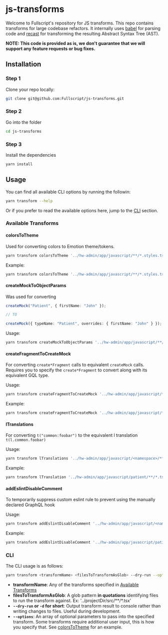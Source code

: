 # js-transforms

Welcome to Fullscript's repository for JS transforms. This repo contains transforms for large codebase refactors.
It internally uses [babel](https://babeljs.io/docs/babel-parser) for parsing code and [recast](https://github.com/benjamn/recast) for transforming the resulting Abstract Syntax Tree (AST).

**NOTE: This code is provided as is, we don't guarantee that we will support any feature requests or bug fixes.**

## Installation

### Step 1

Clone your repo locally:

```sh
git clone git@github.com:Fullscript/js-transforms.git
```

### Step 2

Go into the folder

```sh
cd js-transforms
```

### Step 3

Install the dependencies

```sh
yarn install
```

## Usage

You can find all available CLI options by running the followin:

```sh
yarn transform --help
```

Or if you prefer to read the available options here, jump to the [CLI](#cli) section.

### Available Transforms

#### colorsToTheme

Used for converting colors to Emotion theme/tokens.

```sh
yarn transform colorsToTheme '../hw-admin/app/javascript/**/*.styles.ts*' --options COLOR.TO.REPLACE THEME.TOKEN.REPLACEMENT
```

Example:

```sh
yarn transform colorsToTheme '../hw-admin/app/javascript/**/*.styles.ts*' --options colors.green.base theme.success.textBase
```

#### createMockToObjectParams

Was used for converting

```ts
createMock("Patient", { firstName: "John" });

// TO

createMock({ typeName: "Patient", overrides: { firstName: "John" } });
```

Usage:

```zsh
yarn transform createMockToObjectParams '../hw-admin/app/javascript/**/*.spec.ts*'
```

#### createFragmentToCreateMock

For converting `create*Fragment` calls to equivalent `createMock` calls. Requires you to specify the `create*Fragment` to convert along with its equivalent GQL type.

Usage:

```sh
yarn transform createFragmentToCreateMock '../hw-admin/app/javascript/**/*.spec.ts*' --options <create*Fragment> <GQLType>
```

Example:

```sh
yarn transform createFragmentToCreateMock '../hw-admin/app/javascript/**/*.spec.ts*' --options createPatientFragment Patient
```

#### lTranslations

For converting `t("common:foobar")` to the equivalent l translation `t(l.common.foobar)`

Usage:

```sh
yarn transform lTranslations '../hw-admin/app/javascript/<namespace>/**/*.ts*' --options <importPathForl>
```

Example:

```sh
yarn transform lTranslation '../hw-admin/app/javascript/patient/**/*.ts*' --options @patient/locales
```

#### addEslintDisableComment

To temporarily suppress custom eslint rule to prevent using the manually declared GraphQL hook

Usage:

```sh
yarn transform addEslintDisableComment '../hw-admin/app/javascript/<namespace>/**/*.ts*' 
```

Example:

```sh
yarn transform addEslintDisableComment '../hw-admin/app/javascript/patient/**/*.ts*'
```


### CLI

The CLI usage is as follows:

```sh
yarn transform <transformName> <filesToTransformAsGlob> --dry-run --options
```

- **transformName**: Any of the transforms specified in [Available Transforms](#available-transforms)
- **filesToTransformAsGlob**: A glob pattern **in quotations** identifying files to run the transform against. Ex: '../projectDir/src/\*\*/\*.tsx'
- **`--dry-run` or `-d` for short**: Output transform result to console rather than writing changes to files. Useful during development.
- **`--options`**: An array of optional parameters to pass into the specified transform. Some transforms require additional user input, this is how you specify that. See [colorsToTheme](#colorstotheme) for an example.


